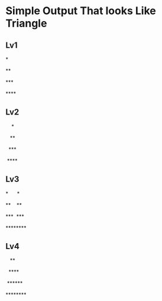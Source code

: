 <h1>Simple Output That looks Like Triangle</h1>
<h2>Lv1</h2>

<p style="white-space: pre-wrap;">*</p>
<p style="white-space: pre-wrap;">**</p>
<p style="white-space: pre-wrap;">***</p>
<p style="white-space: pre-wrap;">****</p>

<h2>Lv2</h2>

<p style="white-space: pre-wrap;">    *</p>
<p style="white-space: pre-wrap;">   **</p>
<p style="white-space: pre-wrap;">  ***</p>
<p style="white-space: pre-wrap;"> ****</p>

<h2>Lv3</h2>

<p style="white-space: pre-wrap;">*      *</p>
<p style="white-space: pre-wrap;">**    **</p>
<p style="white-space: pre-wrap;">***  ***</p>
<p style="white-space: pre-wrap;">********</p>

<h2>Lv4</h2>

<p style="white-space: pre-wrap;">   **   </p>
<p style="white-space: pre-wrap;">  ****  </p>
<p style="white-space: pre-wrap;"> ****** </p>
<p style="white-space: pre-wrap;">********</p>
